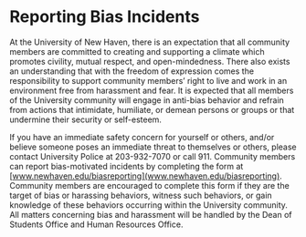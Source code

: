 # Reporting Bias Incidents

At the University of New Haven, there is an expectation that all community members are committed to creating and supporting a climate which promotes civility, mutual respect, and open-mindedness. There also exists an understanding that with the freedom of expression comes the responsibility to support community members’ right to live and work in an environment free from harassment and fear. It is expected that all members of the University community will engage in anti-bias behavior and refrain from actions that intimidate, humiliate, or demean persons or groups or that undermine their security or self-esteem. 
 
If you have an immediate safety concern for yourself or others, and/or believe someone poses an immediate threat to themselves or others, please contact University Police at 203-932-7070 or call 911. Community members can report bias-motivated incidents by completing the form at [www.newhaven.edu/biasreporting](www.newhaven.edu/biasreporting). Community members are encouraged to complete this form if they are the target of bias or harassing behaviors, witness such behaviors, or gain knowledge of these behaviors occurring within the University community.  All matters concerning bias and harassment will be handled by the Dean of Students Office and Human Resources Office. 
